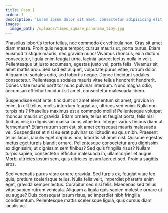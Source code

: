 ```yaml
---
title: Paso 1
orden: 1
description: 'Lorem ipsum dolor sit amet, consectetur adipisicing elit, sed do eiusmod tempor incididunt ut labore et dolore magna aliqua. Ut enim ad minim veniam, quis nostrud exercitation ullamco laboris nisi ut aliquip ex ea commodo consequat. Duis aute irure dolor in reprehenderit in voluptate velit esse cillum dolore eu fugiat nulla pariatur. Excepteur sint occaecat cupidatat non proident, sunt in culpa qui officia deserunt mollit anim id est laborum.'
images:
  image_path: /uploads/times_square_panorama_tiny.jpg
---
```



Phasellus lobortis tortor tellus, nec commodo ex vehicula non. Cras sit amet diam massa. Proin quis neque tempor, cursus mauris ut, porta purus. Etiam euismod tristique mauris, nec gravida nunc! Vivamus rhoncus, ex a dictum consectetur, ligula enim feugiat urna, lacinia laoreet lectus nulla in velit. Pellentesque ut justo accumsan, egestas justo vel, porta felis. Vivamus sit amet mattis arcu. Sed sed est aliquet, vulputate purus vitae, rutrum dolor. Aliquam eu sodales odio, sed lobortis neque. Donec tincidunt sodales consectetur. Pellentesque sodales mauris vitae tellus hendrerit hendrerit. Donec vitae mauris porttitor nunc pulvinar interdum. Nunc magna odio, accumsan efficitur tincidunt sit amet, consectetur malesuada libero.

Suspendisse erat ante, tincidunt sit amet elementum sit amet, gravida in enim. In elit tellus, mollis interdum feugiat ac, ultrices sed enim. Nulla non turpis nisl? Phasellus maximus est a commodo mollis! Pellentesque volutpat rhoncus mauris ut gravida. Etiam ornare; tellus et feugiat porta, felis nisi finibus nisi; in dignissim massa lacus vitae leo. Integer varius finibus diam ut fermentum? Etiam rutrum sem est, sit amet consequat mauris malesuada vel. Suspendisse et nisi eu erat pulvinar sollicitudin eu quis nibh. Praesent tellus lacus, iaculis eget dapibus non, lobortis sit amet nisl. Quisque egestas metus eget turpis blandit ornare. Pellentesque consectetur arcu dignissim ex dignissim, ut dignissim sem finibus? Sed quis fringilla risus? Nullam turpis sapien, consectetur efficitur malesuada in, ullamcorper et augue. Morbi ultricies ipsum sem, quis ultricies ipsum laoreet sed. Proin a sagittis eros.

Sed venenatis purus vitae ornare gravida. Sed turpis ex, feugiat vitae leo quis, pretium scelerisque tellus. Nulla felis velit, imperdiet pharetra enim eget, gravida semper lectus. Curabitur sed nisi felis. Maecenas sed tellus vitae sapien rutrum vehicula. Aliquam a ligula quis sapien molestie ornare ut eu augue? Duis consequat ipsum risus, ac imperdiet nibh fringilla condimentum. Pellentesque mattis scelerisque ligula, quis cursus diam iaculis ac.
